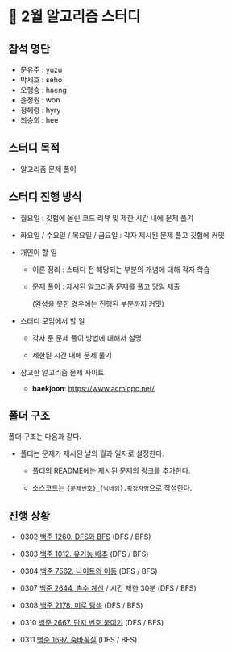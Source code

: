 # :closed_book: 2월 알고리즘 스터디

## 참석 명단

* 문유주 : yuzu
* 박세호 : seho
* 오행송 : haeng
* 윤정원 : won
* 정혜령 : hyry
* 최승희 : hee

## 스터디 목적 

* 알고리즘 문제 풀이

## 스터디 진행 방식

* 월요일 : 깃헙에 올린 코드 리뷰 및 제한 시간 내에 문제 풀기

* 화요일 / 수요일 / 목요일 / 금요일 : 각자 제시된 문제  풀고 깃헙에 커밋


* 개인이 할 일

  * 이론 정리 : 스터디 전 해당되는 부분의 개념에 대해 각자 학습

  * 문제 풀이 : 제시된 알고리즘 문제를 풀고 당일 제출 

    (완성을 못한 경우에는 진행된 부분까지 커밋)

* 스터디 모임에서 할 일

  * 각자 푼 문제 풀이 방법에 대해서 설명
  
  * 제한된 시간 내에  문제 풀기

* 참고한 알고리즘 문제 사이트

  *  **baekjoon**: https://www.acmicpc.net/

## 폴더 구조

폴더 구조는 다음과 같다.

* 폴더는 문제가 제시된 날의 월과 일자로 설정한다.

  * 폴더의 README에는 제시된 문제의 링크를 추가한다.
  
  * 소스코드는 `{문제번호}_{닉네임}.확장자명`으로 작성한다.

## 진행 상황

- 0302 [백준 1260. DFS와 BFS](https://www.acmicpc.net/problem/2705) (DFS / BFS)  

- 0303 [백준 1012. 유기농 배추](https://www.acmicpc.net/problem/1012) (DFS / BFS)  

- 0304 [백준 7562. 나이트의 이동](https://www.acmicpc.net/problem/7562) (DFS / BFS)  

- 0307 [백준 2644. 촌수 계산](https://www.acmicpc.net/problem/2644) / 시간 제한 30분 (DFS / BFS)  

- 0308 [백준 2178. 미로 탐색](https://www.acmicpc.net/problem/2178) (DFS / BFS)  

- 0310 [백준 2667. 단지 번호 붙이기](https://www.acmicpc.net/problem/2677) (DFS / BFS)  

- 0311 [백준 1697. 숨바꼭질](https://www.acmicpc.net/problem/1697) (DFS / BFS)  
